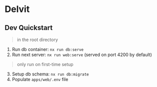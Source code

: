 # Delvit

## Dev Quickstart
> in the root directory
1. Run db container: `nx run db:serve`
2. Run next server: `nx run web:serve` (served on port 4200 by default)

> only run on first-time setup
3. Setup db schema: `nx run db:migrate`
4. Populate `apps/web/.env` file 

